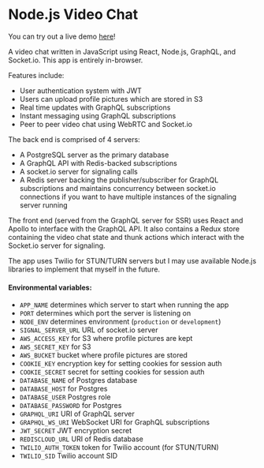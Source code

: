 # Node.js Video Chat

You can try out a live demo [here](https://dcthetall-video-chat.herokuapp.com)!

A video chat written in JavaScript using React, Node.js, GraphQL, and Socket.io.
This app is entirely in-browser.

Features include:
- User authentication system with JWT
- Users can upload profile pictures which are stored in S3
- Real time updates with GraphQL subscriptions
- Instant messaging using GraphQL subscriptions
- Peer to peer video chat using WebRTC and Socket.io

The back end is comprised of 4 servers:
- A PostgreSQL server as the primary database
- A GraphQL API with Redis-backed subscriptions
- A socket.io server for signaling calls
- A Redis server backing the publisher/subscriber for GraphQL subscriptions
  and maintains concurrency between socket.io connections if you want to have
  multiple instances of the signaling server running

The front end (served from the GraphQL server for SSR) uses React and Apollo
to interface with the GraphQL API. It also contains a Redux store containing
the video chat state and thunk actions which interact with the Socket.io server
for signaling.

The app uses Twilio for STUN/TURN servers but I may use available Node.js libraries
to implement that myself in the future.

#### Environmental variables:
- `APP_NAME` determines which server to start when running the app
- `PORT` determines which port the server is listening on
- `NODE_ENV` determines environment (`production` or `development`)
- `SIGNAL_SERVER_URL` URL of socket.io server
- `AWS_ACCESS_KEY` for S3 where profile pictures are kept
- `AWS_SECRET_KEY` for S3
- `AWS_BUCKET` bucket where profile pictures are stored
- `COOKIE_KEY` encryption key for setting cookies for session auth
- `COOKIE_SECRET` secret for setting cookies for session auth
- `DATABASE_NAME` of Postgres database
- `DATABASE_HOST` for Postgres
- `DATABASE_USER` Postgres role
- `DATABASE_PASSWORD` for Postgres
- `GRAPHQL_URI` URI of GraphQL server
- `GRAPHQL_WS_URI` WebSocket URI for GraphQL subscriptions
- `JWT_SECRET` JWT encryption secret
- `REDISCLOUD_URL` URI of Redis database
- `TWILIO_AUTH_TOKEN` token for Twilio account (for STUN/TURN)
- `TWILIO_SID` Twilio account SID


